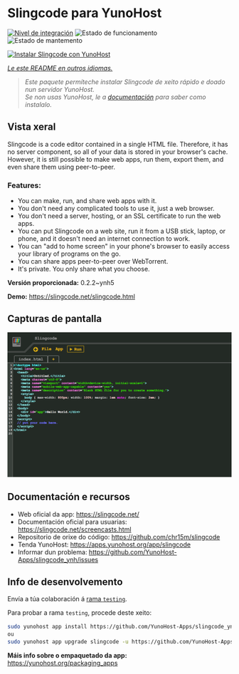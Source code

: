 <!--
NOTA: Este README foi creado automáticamente por <https://github.com/YunoHost/apps/tree/master/tools/readme_generator>
NON debe editarse manualmente.
-->

# Slingcode para YunoHost

[![Nivel de integración](https://dash.yunohost.org/integration/slingcode.svg)](https://dash.yunohost.org/appci/app/slingcode) ![Estado de funcionamento](https://ci-apps.yunohost.org/ci/badges/slingcode.status.svg) ![Estado de mantemento](https://ci-apps.yunohost.org/ci/badges/slingcode.maintain.svg)

[![Instalar Slingcode con YunoHost](https://install-app.yunohost.org/install-with-yunohost.svg)](https://install-app.yunohost.org/?app=slingcode)

*[Le este README en outros idiomas.](./ALL_README.md)*

> *Este paquete permíteche instalar Slingcode de xeito rápido e doado nun servidor YunoHost.*  
> *Se non usas YunoHost, le a [documentación](https://yunohost.org/install) para saber como instalalo.*

## Vista xeral

Slingcode is a code editor contained in a single HTML file. Therefore, it has no server component, so all of your data is stored in your browser's cache. However, it is still possible to make web apps, run them, export them, and even share them using peer-to-peer.

### Features:

- You can make, run, and share web apps with it.
- You don't need any complicated tools to use it, just a web browser.
- You don't need a server, hosting, or an SSL certificate to run the web apps.
- You can put Slingcode on a web site, run it from a USB stick, laptop, or phone, and it doesn't need an internet connection to work.
- You can "add to home screen" in your phone's browser to easily access your library of programs on the go.
- You can share apps peer-to-peer over WebTorrent.
- It's private. You only share what you choose.


**Versión proporcionada:** 0.2.2~ynh5

**Demo:** <https://slingcode.net/slingcode.html>

## Capturas de pantalla

![Captura de pantalla de Slingcode](./doc/screenshots/Screenshot.png)

## Documentación e recursos

- Web oficial da app: <https://slingcode.net/>
- Documentación oficial para usuarias: <https://slingcode.net/screencasts.html>
- Repositorio de orixe do código: <https://github.com/chr15m/slingcode>
- Tenda YunoHost: <https://apps.yunohost.org/app/slingcode>
- Informar dun problema: <https://github.com/YunoHost-Apps/slingcode_ynh/issues>

## Info de desenvolvemento

Envía a túa colaboración á [rama `testing`](https://github.com/YunoHost-Apps/slingcode_ynh/tree/testing).

Para probar a rama `testing`, procede deste xeito:

```bash
sudo yunohost app install https://github.com/YunoHost-Apps/slingcode_ynh/tree/testing --debug
ou
sudo yunohost app upgrade slingcode -u https://github.com/YunoHost-Apps/slingcode_ynh/tree/testing --debug
```

**Máis info sobre o empaquetado da app:** <https://yunohost.org/packaging_apps>
